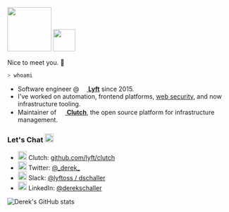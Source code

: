 <img src="https://user-images.githubusercontent.com/1004789/86156525-f1b3d780-baba-11ea-88a3-51a7391cd310.png" height="100px">
<img src="https://user-images.githubusercontent.com/1004789/88154345-922d8100-cbbb-11ea-82ec-5535e0e44b5b.gif" height="50px">

Nice to meet you. :wave:

```bash
> whoami
```
- Software engineer @ [<img src="https://user-images.githubusercontent.com/1004789/88155793-63180f00-cbbd-11ea-8a89-16b2b551dd66.png" height="13px" /> **Lyft**](https://lyft.com) since 2015.
- I've worked on automation, frontend platforms, [web security](https://www.envoyproxy.io/docs/envoy/latest/start/sandboxes/csrf.html), and now infrastructure tooling.
- Maintainer of [<img src="https://user-images.githubusercontent.com/4712430/87979407-a11b1300-ca97-11ea-9c03-c016e45501a4.png" width="16px" /> **Clutch**](https://github.com/lyft/clutch), the open source platform for infrastructure management.

### Let's Chat <img src="https://user-images.githubusercontent.com/1004789/88157670-e9cdeb80-cbbf-11ea-8954-2b95f3e6a2a5.png" width="20px" />
- <img src="https://user-images.githubusercontent.com/4712430/87979407-a11b1300-ca97-11ea-9c03-c016e45501a4.png" width="20px" />&nbsp;Clutch: [github.com/lyft/clutch](https://github.com/lyft/clutch)
- <img src="https://user-images.githubusercontent.com/1004789/88157179-45e44000-cbbf-11ea-80e8-9e36b868739b.png" height="20px" />&nbsp;Twitter: [@\_derek_](https://twitter.com/_derek_)
- <img src="https://user-images.githubusercontent.com/4712430/87982839-04f40a80-ca9d-11ea-8cd3-688d9a9dbfd4.png" height="20px" /> Slack: [@lyftoss / dschaller](https://join.slack.com/t/lyftoss/shared_invite/zt-casz6lz4-G7gOx1OhHfeMsZKFe1emSA)
- <img src="https://user-images.githubusercontent.com/1004789/88156811-cbb3bb80-cbbe-11ea-97ec-9a151c133ec0.png" height="20px" />&nbsp;LinkedIn: [@derekschaller](https://www.linkedin.com/in/derekschaller)

![Derek's GitHub stats](https://github-readme-stats.vercel.app/api?username=dschaller&show_icons=true&count_private=true&title_color=02acbe&icon_color=02acbe&text_color=2D3F50)
